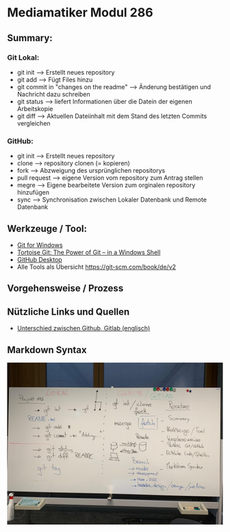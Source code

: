 # Mediamatiker Modul 286

## Summary:

### Git Lokal: 

 - git init --> Erstellt neues repository
 - git add --> Fügt Files hinzu
 - git commit in "changes on the readme" --> Änderung bestätigen und Nachricht dazu schreiben 
 - git status --> liefert Informationen über die Datein der eigenen Arbeitskopie
 - git diff --> Aktuellen Dateiinhalt mit dem Stand des letzten Commits vergleichen
 
 ### GitHub:
 
 - git init --> Erstellt neues repository
 - clone --> repository clonen (= kopieren)
 - fork --> Abzweigung des ursprünglichen repositorys
 - pull request --> eigene Version vom repository zum Antrag stellen
 - megre --> Eigene bearbeitete Version zum orginalen repository hinzufügen
 - sync --> Synchronisation zwischen Lokaler Datenbank und Remote Datenbank
 

## Werkzeuge / Tool: 

* [Git for Windows](https://git-scm.com/download/win)
* [Tortoise Git: The Power of Git – in a Windows Shell](https://tortoisegit.org/)
* [GitHub Desktop](https://desktop.github.com/)
* Alle Tools als Übersicht  https://git-scm.com/book/de/v2

## Vorgehensweise / Prozess

## Nützliche Links und Quellen

* [Unterschied zwischen Github, Gitlab (englisch)](https://usersnap.com/blog/gitlab-github/)

## Markdown Syntax


![Übersicht Wandtafel](./assets/images/wandtafel_zusammenfassung_git_github.jpeg)


